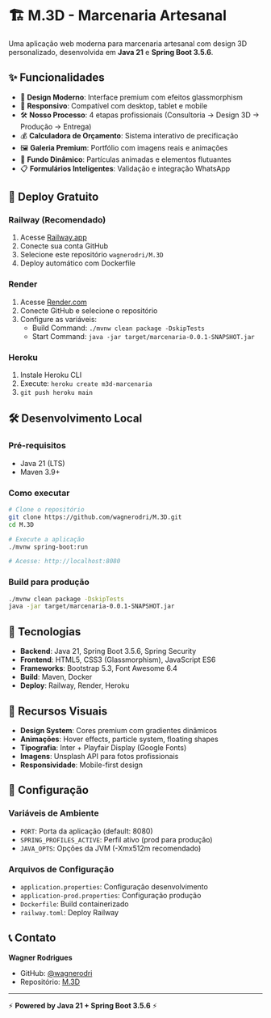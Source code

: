 # 🏗️ M.3D - Marcenaria Artesanal

Uma aplicação web moderna para marcenaria artesanal com design 3D personalizado, desenvolvida em **Java 21** e **Spring Boot 3.5.6**.

## ✨ Funcionalidades

- 🎨 **Design Moderno**: Interface premium com efeitos glassmorphism
- 📱 **Responsivo**: Compatível com desktop, tablet e mobile  
- 🛠️ **Nosso Processo**: 4 etapas profissionais (Consultoria → Design 3D → Produção → Entrega)
- 💰 **Calculadora de Orçamento**: Sistema interativo de precificação
- 🖼️ **Galeria Premium**: Portfólio com imagens reais e animações
- 🌙 **Fundo Dinâmico**: Partículas animadas e elementos flutuantes
- 📋 **Formulários Inteligentes**: Validação e integração WhatsApp

## 🚀 Deploy Gratuito

### Railway (Recomendado)
1. Acesse [Railway.app](https://railway.app)
2. Conecte sua conta GitHub
3. Selecione este repositório `wagnerodri/M.3D`
4. Deploy automático com Dockerfile

### Render
1. Acesse [Render.com](https://render.com)
2. Conecte GitHub e selecione o repositório
3. Configure as variáveis:
   - Build Command: `./mvnw clean package -DskipTests`
   - Start Command: `java -jar target/marcenaria-0.0.1-SNAPSHOT.jar`

### Heroku
1. Instale Heroku CLI
2. Execute: `heroku create m3d-marcenaria`
3. `git push heroku main`

## 🛠️ Desenvolvimento Local

### Pré-requisitos
- Java 21 (LTS)
- Maven 3.9+

### Como executar
```bash
# Clone o repositório
git clone https://github.com/wagnerodri/M.3D.git
cd M.3D

# Execute a aplicação
./mvnw spring-boot:run

# Acesse: http://localhost:8080
```

### Build para produção
```bash
./mvnw clean package -DskipTests
java -jar target/marcenaria-0.0.1-SNAPSHOT.jar
```

## 🎨 Tecnologias

- **Backend**: Java 21, Spring Boot 3.5.6, Spring Security
- **Frontend**: HTML5, CSS3 (Glassmorphism), JavaScript ES6
- **Frameworks**: Bootstrap 5.3, Font Awesome 6.4
- **Build**: Maven, Docker
- **Deploy**: Railway, Render, Heroku

## 📱 Recursos Visuais

- **Design System**: Cores premium com gradientes dinâmicos
- **Animações**: Hover effects, particle system, floating shapes
- **Tipografia**: Inter + Playfair Display (Google Fonts)
- **Imagens**: Unsplash API para fotos profissionais
- **Responsividade**: Mobile-first design

## 🔧 Configuração

### Variáveis de Ambiente
- `PORT`: Porta da aplicação (default: 8080)
- `SPRING_PROFILES_ACTIVE`: Perfil ativo (prod para produção)
- `JAVA_OPTS`: Opções da JVM (-Xmx512m recomendado)

### Arquivos de Configuração
- `application.properties`: Configuração desenvolvimento
- `application-prod.properties`: Configuração produção
- `Dockerfile`: Build containerizado
- `railway.toml`: Deploy Railway

## 📞 Contato

**Wagner Rodrigues**
- GitHub: [@wagnerodri](https://github.com/wagnerodri)
- Repositório: [M.3D](https://github.com/wagnerodri/M.3D)

---

⚡ **Powered by Java 21 + Spring Boot 3.5.6** ⚡